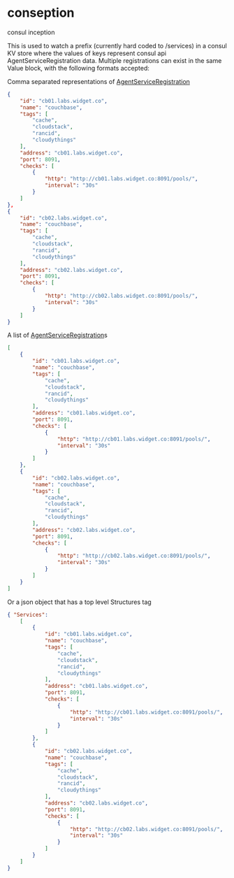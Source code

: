 # conseption
consul inception

This is used to watch a prefix (currently hard coded to /services) in a consul KV store where the values of keys represent consul api AgentServiceRegistration data.  Multiple registrations can exist in the same Value block, with the following formats accepted:

Comma separated representations of [AgentServiceRegistration](https://godoc.org/github.com/hashicorp/consul/api#AgentServiceRegistration)

```json
{
    "id": "cb01.labs.widget.co",
    "name": "couchbase",
    "tags": [
        "cache",
        "cloudstack",
        "rancid",
        "cloudythings"
    ],
    "address": "cb01.labs.widget.co",
    "port": 8091,
    "checks": [
        {
            "http": "http://cb01.labs.widget.co:8091/pools/",
            "interval": "30s"
        }
    ]
},
{
    "id": "cb02.labs.widget.co",
    "name": "couchbase",
    "tags": [
        "cache",
        "cloudstack",
        "rancid",
        "cloudythings"
    ],
    "address": "cb02.labs.widget.co",
    "port": 8091,
    "checks": [
        {
            "http": "http://cb02.labs.widget.co:8091/pools/",
            "interval": "30s"
        }
    ]
}
```

A list of [AgentServiceRegistration](https://godoc.org/github.com/hashicorp/consul/api#AgentServiceRegistration)s
```json
[
    {
        "id": "cb01.labs.widget.co",
        "name": "couchbase",
        "tags": [
            "cache",
            "cloudstack",
            "rancid",
            "cloudythings"
        ],
        "address": "cb01.labs.widget.co",
        "port": 8091,
        "checks": [
            {
                "http": "http://cb01.labs.widget.co:8091/pools/",
                "interval": "30s"
            }
        ]
    },
    {
        "id": "cb02.labs.widget.co",
        "name": "couchbase",
        "tags": [
            "cache",
            "cloudstack",
            "rancid",
            "cloudythings"
        ],
        "address": "cb02.labs.widget.co",
        "port": 8091,
        "checks": [
            {
                "http": "http://cb02.labs.widget.co:8091/pools/",
                "interval": "30s"
            }
        ]
    }
]
```

Or a json object that has a top level Structures tag

```json
{ "Services":
    [
        {
            "id": "cb01.labs.widget.co",
            "name": "couchbase",
            "tags": [
                "cache",
                "cloudstack",
                "rancid",
                "cloudythings"
            ],
            "address": "cb01.labs.widget.co",
            "port": 8091,
            "checks": [
                {
                    "http": "http://cb01.labs.widget.co:8091/pools/",
                    "interval": "30s"
                }
            ]
        },
        {
            "id": "cb02.labs.widget.co",
            "name": "couchbase",
            "tags": [
                "cache",
                "cloudstack",
                "rancid",
                "cloudythings"
            ],
            "address": "cb02.labs.widget.co",
            "port": 8091,
            "checks": [
                {
                    "http": "http://cb02.labs.widget.co:8091/pools/",
                    "interval": "30s"
                }
            ]
        }
    ]
}
```
